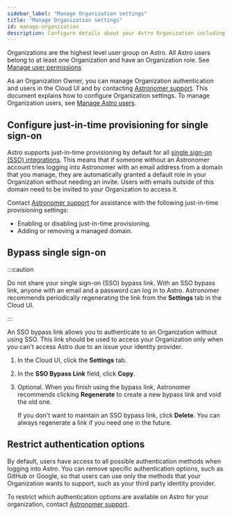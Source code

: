 ```yaml
---
sidebar_label: "Manage Organization settings"
title: "Manage Organization settings"
id: manage-organization
description: Configure details about your Astro Organization including user authentication methods and Organization membership
---
```


Organizations are the highest level user group on Astro. All Astro users belong to at least one Organization and have an Organization role. See [Manage user permissions](user-permissions.md#organization-roles)

As an Organization Owner, you can manage Organization authentication and users in the Cloud UI and by contacting [Astronomer support](https://cloud.astronomer.io/support). This document explains how to configure Organization settings. To manage Organization users, see [Manage Astro users](add-user.md).

## Configure just-in-time provisioning for single sign-on

Astro supports just-in-time provisioning by default for all [single sign-on (SSO) integrations](configure-idp.md). This means that if someone without an Astronomer account tries logging into Astronomer with an email address from a domain that you manage, they are automatically granted a default role in your Organization without needing an invite. Users with emails outside of this domain need to be invited to your Organization to access it. 

Contact [Astronomer support](https://cloud.astronomer.io/support) for assistance with the following just-in-time provisioning settings:

- Enabling or disabling just-in-time provisioning.
- Adding or removing a managed domain.

## Bypass single sign-on

:::caution

Do not share your single sign-on (SSO) bypass link. With an SSO bypass link, anyone with an email and a password can log in to Astro. Astronomer recommends periodically regenerating the link from the **Settings** tab in the Cloud UI.

:::

An SSO bypass link allows you to authenticate to an Organization without using SSO. This link should be used to access your Organization only when you can't access Astro due to an issue your identity provider.

1. In the Cloud UI, click the **Settings** tab.
   
2. In the **SSO Bypass Link** field, click **Copy**.

3. Optional. When you finish using the bypass link, Astronomer recommends clicking **Regenerate** to create a new bypass link and void the old one. 

    If you don't want to maintain an SSO bypass link, click **Delete**. You can always regenerate a link if you need one in the future. 

## Restrict authentication options 

By default, users have access to all possible authentication methods when logging into Astro. You can remove specific authentication options, such as GitHub or Google, so that users can use only the methods that your Organization wants to support, such as your third party identity provider.

To restrict which authentication options are available on Astro for your organization, contact [Astronomer support](https://cloud.astronomer.io/support).
